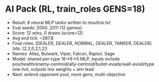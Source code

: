 # AI Pack (RL, train_roles GENS=18)
- Result: 6 neural MLP tanks written to result/ai.txt
- Eval seeds: 2000..2011 (12 games)
- Score: 12 wins, 0 draws (score=12)
- Avg end tick: ~287.8
- Final roles: [DEALER, DEALER, NORMAL, DEALER, TANKER, DEALER] (ids: [2,2,0,2,1,2])
- Names: Atlas, Bulwark, Viper, Falcon, Raptor, Sage
- Model: shared per-type 16→6→5 MLP, inputs include pos/health/enemy-centroid/ally-centroid/bullet-evade/wall-avoid/type one-hot, outputs mix weights + aim lead
- Next: extend opponent pool, more gens, multi-objective

